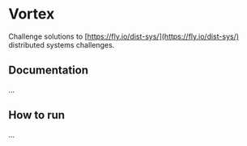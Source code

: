 # Vortex

Challenge solutions to [https://fly.io/dist-sys/](https://fly.io/dist-sys/) distributed systems challenges.

## Documentation

...

## How to run

...
